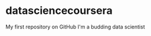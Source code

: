 datasciencecoursera
===================

My first repository on GitHub
I'm a budding data scientist
